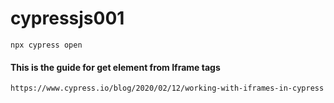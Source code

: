 # cypressjs001

```
npx cypress open
```

#### This is the guide for get element from Iframe tags
```
https://www.cypress.io/blog/2020/02/12/working-with-iframes-in-cypress
```